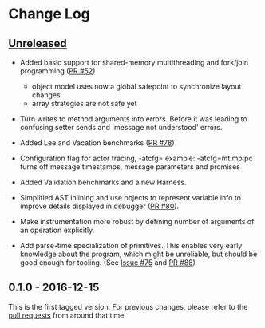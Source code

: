 # Change Log

## [Unreleased]

 - Added basic support for shared-memory multithreading and fork/join
   programming ([PR #52](https://github.com/smarr/SOMns/pull/52))
   - object model uses now a global safepoint to synchronize layout changes
   - array strategies are not safe yet

 - Turn writes to method arguments into errors. Before it was leading to 
   confusing setter sends and 'message not understood' errors.

 - Added Lee and Vacation benchmarks ([PR #78](https://github.com/smarr/SOMns/pull/78))

 - Configuration flag for actor tracing, -atcfg=<config>
   example: -atcfg=mt:mp:pc turns off message timestamps, message parameters and promises

 - Added Validation benchmarks and a new Harness.
 
 - Simplified AST inlining and use objects to represent variable info to improve
   details displayed in debugger ([PR #80](https://github.com/smarr/SOMns/pull/80)).

 - Make instrumentation more robust by defining number of arguments of an
   operation explicitly.
  
 - Add parse-time specialization of primitives. This enables very early 
   knowledge about the program, which might be unreliable, but should be good
   enough for tooling. (See [Issue #75](https://github.com/smarr/SOMns/issues/75) and [PR #88](https://github.com/smarr/SOMns/pull/88))

## 0.1.0 - 2016-12-15

This is the first tagged version. For previous changes, please refer to the
[pull requests][OldPRs] from around that time.


[Unreleased]: https://github.com/smarr/SOMns-vscode/compare/v0.1.0...HEAD
[OldPRs]:    https://github.com/smarr/SOMns/pulls?utf8=%E2%9C%93&q=is%3Apr%20is%3Aclosed%20created%3A2010-01-01..2016-12-15%20
